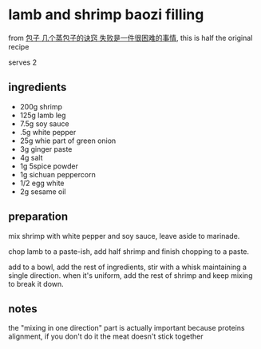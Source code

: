 # lamb and shrimp baozi filling

from [包子 几个蒸包子的诀窍 失败是一件很困难的事情](https://youtu.be/M6DD504lDac), this is half the original recipe

serves 2

## ingredients

- 200g shrimp
- 125g lamb leg
- 7.5g soy sauce
- .5g white pepper
- 25g whie part of green onion
- 3g ginger paste
- 4g salt
- 1g 5spice powder
- 1g sichuan peppercorn
- 1/2 egg white
- 2g sesame oil

## preparation

mix shrimp with white pepper and soy sauce, leave aside to marinade.

chop lamb to a paste-ish, add half shrimp and finish chopping to a paste.

add to a bowl, add the rest of ingredients, stir with a whisk maintaining a single direction. when it's uniform, add the rest of shrimp and keep mixing to break it down.

## notes

the "mixing in one direction" part is actually important because proteins alignment, if you don't do it the meat doesn't stick together
